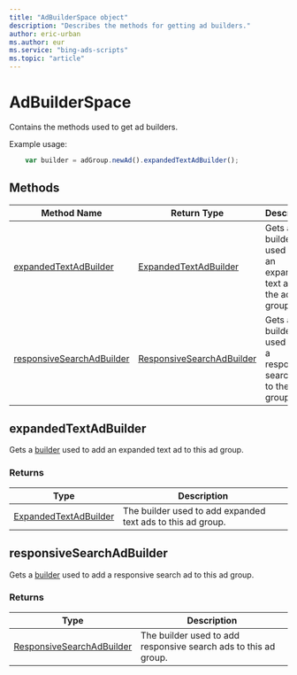 ```yaml
---
title: "AdBuilderSpace object"
description: "Describes the methods for getting ad builders."
author: eric-urban
ms.author: eur
ms.service: "bing-ads-scripts"
ms.topic: "article"
---
```


# AdBuilderSpace

Contains the methods used to get ad builders.


Example usage:
```javascript
    var builder = adGroup.newAd().expandedTextAdBuilder();
```


## Methods
|Method Name|Return Type|Description|
|-|-|-
[expandedTextAdBuilder](#expandedTextAdBuilder)|[ExpandedTextAdBuilder](ExpandedTextAdBuilder.md)|Gets a builder used to add an expanded text ad to the ad group.
[responsiveSearchAdBuilder](#responsiveSearchAdBuilder)|[ResponsiveSearchAdBuilder](ResponsiveSearchAdBuilder.md)|Gets a builder used to add a responsive search ad to the ad group.


## <a name="expandedTextAdBuilder"></a>expandedTextAdBuilder
Gets a [builder](../concepts/builders.md) used to add an expanded text ad to this ad group.

### Returns

|Type|Description|
|-|-
[ExpandedTextAdBuilder](ExpandedTextAdBuilder.md)|The builder used to add expanded text ads to this ad group.


## <a name="responsiveSearchAdBuilder"></a>responsiveSearchAdBuilder
Gets a [builder](../concepts/builders.md) used to add a responsive search ad to this ad group.

### Returns

|Type|Description|
|-|-
[ResponsiveSearchAdBuilder](ResponsiveSearchAdBuilder.md)|The builder used to add responsive search ads to this ad group.

